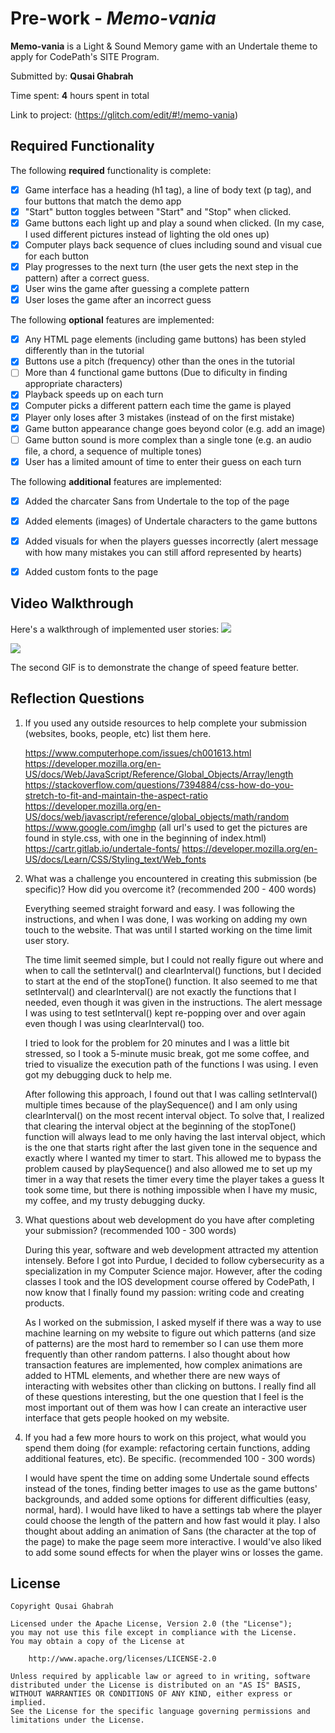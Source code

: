 # Pre-work - *Memo-vania*

**Memo-vania** is a Light & Sound Memory game with an Undertale theme to apply for CodePath's SITE Program. 

Submitted by: **Qusai Ghabrah**

Time spent: **4** hours spent in total

Link to project: (https://glitch.com/edit/#!/memo-vania)

## Required Functionality

The following **required** functionality is complete:

* [x] Game interface has a heading (h1 tag), a line of body text (p tag), and four buttons that match the demo app
* [x] "Start" button toggles between "Start" and "Stop" when clicked. 
* [x] Game buttons each light up and play a sound when clicked. (In my case, I used different pictures instead of lighting the old ones up)
* [x] Computer plays back sequence of clues including sound and visual cue for each button
* [x] Play progresses to the next turn (the user gets the next step in the pattern) after a correct guess. 
* [x] User wins the game after guessing a complete pattern
* [x] User loses the game after an incorrect guess

The following **optional** features are implemented:

* [x] Any HTML page elements (including game buttons) has been styled differently than in the tutorial
* [x] Buttons use a pitch (frequency) other than the ones in the tutorial
* [ ] More than 4 functional game buttons (Due to dificulty in finding appropriate characters)
* [x] Playback speeds up on each turn
* [x] Computer picks a different pattern each time the game is played
* [x] Player only loses after 3 mistakes (instead of on the first mistake)
* [x] Game button appearance change goes beyond color (e.g. add an image)
* [ ] Game button sound is more complex than a single tone (e.g. an audio file, a chord, a sequence of multiple tones)
* [x] User has a limited amount of time to enter their guess on each turn

The following **additional** features are implemented:

- [x] Added the charcater Sans from Undertale to the top of the page
- [x] Added elements (images) of Undertale characters to the game buttons
- [x] Added visuals for when the players guesses incorrectly (alert message with how many mistakes you can still afford represented by hearts)
- [x] Added custom fonts to the page


## Video Walkthrough

Here's a walkthrough of implemented user stories:
![](https://github.com/QAGatPurdue/pre-work/blob/main/Ij9tfuDCOD.gif)


![](https://github.com/QAGatPurdue/pre-work/blob/main/2nd.gif)

The second GIF is to demonstrate the change of speed feature better.


## Reflection Questions
1. If you used any outside resources to help complete your submission (websites, books, people, etc) list them here. 

    https://www.computerhope.com/issues/ch001613.html
    https://developer.mozilla.org/en-US/docs/Web/JavaScript/Reference/Global_Objects/Array/length
    https://stackoverflow.com/questions/7394884/css-how-do-you-stretch-to-fit-and-maintain-the-aspect-ratio
    https://developer.mozilla.org/en-US/docs/web/javascript/reference/global_objects/math/random
    https://www.google.com/imghp (all url's used to get the pictures are found in style.css, with one in the beginning of index.html)
    https://cartr.gitlab.io/undertale-fonts/
    https://developer.mozilla.org/en-US/docs/Learn/CSS/Styling_text/Web_fonts



2. What was a challenge you encountered in creating this submission (be specific)? How did you overcome it? (recommended 200 - 400 words) 

    Everything seemed straight forward and easy. I was following the instructions, and when I was done, I was working on adding my own touch to the website. That was until I started working on the time limit user story.

    The time limit seemed simple, but I could not really figure out where and when to call the setInterval() and clearInterval() functions, but I decided to start at the end of the stopTone() function. It also seemed to me that setInterval() and clearInterval() are not exactly the functions that I needed, even though it was given in the instructions. The alert message I was using to test setInterval() kept re-popping over and over again even though I was using clearInterval() too.

    I tried to look for the problem for 20 minutes and I was a little bit stressed, so I took a 5-minute music break, got me some coffee, and tried to visualize the execution path of the functions I was using. I even got my debugging duck to help me.

    After following this approach, I found out that I was calling setInterval() multiple times because of the playSequence() and I am only using clearInterval() on the most recent interval object. To solve that, I realized that clearing the interval object at the beginning of the stopTone() function will always lead to me only having the last interval object, which is the one that starts right after the last given tone in the sequence and exactly where I wanted my timer to start. This allowed me to bypass the problem caused by playSequence() and also allowed me to set up my timer in a way that resets the timer every time the player takes a guess It took some time, but there is nothing impossible when I have my music, my coffee, and my trusty debugging ducky.

3. What questions about web development do you have after completing your submission? (recommended 100 - 300 words) 

    During this year, software and web development attracted my attention intensely. Before I got into Purdue, I decided to follow cybersecurity as a specialization in my Computer Science major. However, after the coding classes I took and the IOS development course offered by CodePath, I now know that I finally found my passion: writing code and creating products.

    As I worked on the submission, I asked myself if there was a way to use machine learning on my website to figure out which patterns (and size of patterns) are the most hard to remember so I can use them more frequently than other random patterns. I also thought about how transaction features are implemented, how complex animations are added to HTML elements, and whether there are new ways of interacting with websites other than clicking on buttons. I really find all of these questions interesting, but the one question that I feel is the most important out of them was how I can create an interactive user interface that gets people hooked on my website.

4. If you had a few more hours to work on this project, what would you spend them doing (for example: refactoring certain functions, adding additional features, etc). Be specific. (recommended 100 - 300 words) 

    I would have spent the time on adding some Undertale sound effects instead of the tones, finding better images to use as the game buttons' backgrounds, and added some options for different difficulties (easy, normal, hard). I would have liked to have a settings tab where the player could choose the length of the pattern and how fast would it play. I also thought about adding an animation of Sans (the character at the top of the page) to make the page seem more interactive. I would've also liked to add some sound effects for when the player wins or losses the game.



## License

    Copyright Qusai Ghabrah

    Licensed under the Apache License, Version 2.0 (the "License");
    you may not use this file except in compliance with the License.
    You may obtain a copy of the License at

        http://www.apache.org/licenses/LICENSE-2.0

    Unless required by applicable law or agreed to in writing, software
    distributed under the License is distributed on an "AS IS" BASIS,
    WITHOUT WARRANTIES OR CONDITIONS OF ANY KIND, either express or implied.
    See the License for the specific language governing permissions and
    limitations under the License.
